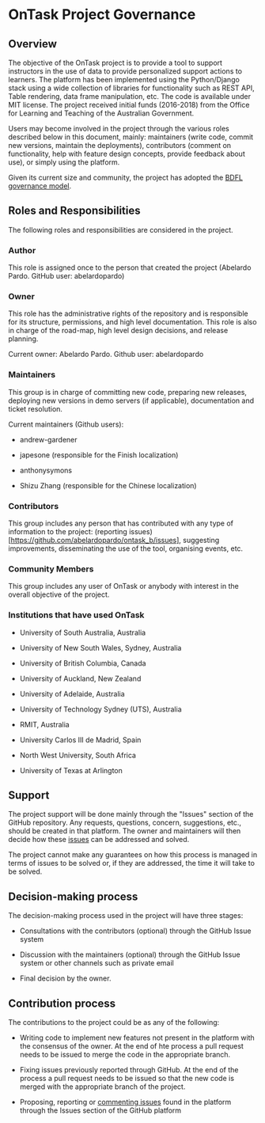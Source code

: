 # OnTask Project Governance

## Overview

The objective of the OnTask project is to provide a tool to support instructors
in the use of data to provide personalized support actions to learners. The 
platform has been implemented using the Python/Django stack using a wide
collection of libraries for functionality such as REST API, Table rendering,
data frame manipulation, etc. The code is available under MIT license. The 
project received initial funds (2016-2018) from the Office for Learning and 
Teaching of the Australian Government.

Users may become involved in the project through the various roles described
below in this document, mainly: maintainers (write code, commit new versions,
maintain the deployments), contributors (comment on functionality, help with
feature design concepts, provide feedback about use), or simply using the 
platform.

Given its current size and community, the project has adopted the [BDFL governance model](http://oss-watch.ac.uk/resources/benevolentdictatorgovernancemodel). 

## Roles and Responsibilities

The following roles and responsibilities are considered in the project.

### Author

This role is assigned once to the person that created the project 
(Abelardo Pardo. GitHub user: abelardopardo)

### Owner

This role has the administrative rights of the repository and is responsible for
its structure, permissions, and high level documentation. This role is also in
charge of the road-map, high level design decisions, and release planning.

Current owner: Abelardo Pardo. Github user: abelardopardo

### Maintainers

This group is in charge of committing new code, preparing new releases, 
deploying new versions in demo servers (if applicable), documentation and 
ticket resolution.

Current maintainers (Github users):

- andrew-gardener

- japesone (responsible for the Finish localization)

- anthonysymons

- Shizu Zhang (responsible for the Chinese localization)


### Contributors

This group includes any person that has contributed with any type of information
to the project: (reporting issues)[https://github.com/abelardopardo/ontask_b/issues], suggesting improvements, disseminating the
use of the tool, organising events, etc.

### Community Members

This group includes any user of OnTask or anybody with interest in the overall
objective of the project.

### Institutions that have used OnTask

- University of South Australia, Australia

- University of New South Wales, Sydney, Australia

- University of British Columbia, Canada

- University of Auckland, New Zealand

- University of Adelaide, Australia

- University of Technology Sydney (UTS), Australia

- RMIT, Australia

- University Carlos III de Madrid, Spain

- North West University, South Africa

- University of Texas at Arlington
 
## Support

The project support will be done mainly through the "Issues" section of the 
GitHub repository. Any requests, questions, concern, suggestions, etc., should
be created in that platform. The owner and maintainers will then decide how 
these [issues](https://github.com/abelardopardo/ontask_b/issues) can be addressed and solved.

The project cannot make any guarantees on how this process is managed in terms
of issues to be solved or, if they are addressed, the time it will take to be
solved.

## Decision-making process

The decision-making process used in the project will have three stages:

- Consultations with the contributors (optional) through the GitHub Issue system

- Discussion with the maintainers (optional) through the GitHub Issue system or
  other channels such as private email

- Final decision by the owner.

## Contribution process

The contributions to the project could be as any of the following:

- Writing code to implement new features not present in the platform with the
  consensus of the owner. At the end of hte process a pull request needs to
  be issued to merge the code in the appropriate branch.

- Fixing issues previously reported through GitHub. At the end of the process
  a pull request needs to be issued so that the new code is merged with the
  appropriate branch of the project.

- Proposing, reporting or [commenting issues](https://github.com/abelardopardo/ontask_b/issues) found in the platform through the Issues section of the GitHub platform

